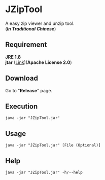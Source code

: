 # JZipTool

A easy zip viewer and unzip tool.<br>
(***In Traditional Chinese***)

## Requirement
**JRE 1.8**<br>
**jtar** ([Link](https://code.google.com/p/jtar/))(**Apache License 2.0**)

## Download
Go to "**Release**" page.

## Execution
```shell
java -jar "JZipTool.jar"
```

## Usage
```shell
java -jar "JZipTool.jar" [File (Optional)]
```

## Help
```shell
java -jar "JZipTool.jar" -h/--help
```
